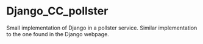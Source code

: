 # Django_CC_pollster
Small implementation of Django in a pollster service. Similar implementation to the one found in the Django webpage.
